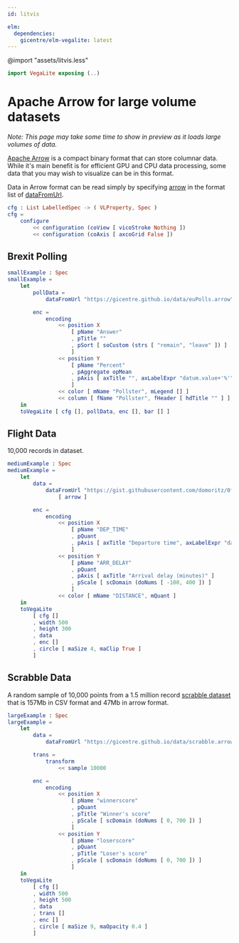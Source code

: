 ```yaml
---
id: litvis

elm:
  dependencies:
    gicentre/elm-vegalite: latest
---
```


@import "assets/litvis.less"

```elm {l=hidden}
import VegaLite exposing (..)
```

# Apache Arrow for large volume datasets

_Note: This page may take some time to show in preview as it loads large volumes of data._

[Apache Arrow](https://arrow.apache.org) is a compact binary format that can store columnar data. While it's main benefit is for efficient GPU and CPU data processing, some data that you may wish to visualize can be in this format.

Data in Arrow format can be read simply by specifying [arrow](https://package.elm-lang.org/packages/gicentre/elm-vegalite/latest/VegaLite#arrow) in the format list of [dataFromUrl](https://package.elm-lang.org/packages/gicentre/elm-vegalite/latest/VegaLite#dataFromUrl).

```elm {l=hidden}
cfg : List LabelledSpec -> ( VLProperty, Spec )
cfg =
    configure
        << configuration (coView [ vicoStroke Nothing ])
        << configuration (coAxis [ axcoGrid False ])
```

## Brexit Polling

```elm {l v}
smallExample : Spec
smallExample =
    let
        pollData =
            dataFromUrl "https://gicentre.github.io/data/euPolls.arrow" [ arrow ]

        enc =
            encoding
                << position X
                    [ pName "Answer"
                    , pTitle ""
                    , pSort [ soCustom (strs [ "remain", "leave" ]) ]
                    ]
                << position Y
                    [ pName "Percent"
                    , pAggregate opMean
                    , pAxis [ axTitle "", axLabelExpr "datum.value+'%'" ]
                    ]
                << color [ mName "Pollster", mLegend [] ]
                << column [ fName "Pollster", fHeader [ hdTitle "" ] ]
    in
    toVegaLite [ cfg [], pollData, enc [], bar [] ]
```

## Flight Data

10,000 records in dataset.

```elm {l v}
mediumExample : Spec
mediumExample =
    let
        data =
            dataFromUrl "https://gist.githubusercontent.com/domoritz/0f53a5abde95564c36dfaac623a7a922/raw/cce3719b853e25d5dfff97a270283ba83af3c0e6/flights-10k.arrow"
                [ arrow ]

        enc =
            encoding
                << position X
                    [ pName "DEP_TIME"
                    , pQuant
                    , pAxis [ axTitle "Departure time", axLabelExpr "datum.value+':00'" ]
                    ]
                << position Y
                    [ pName "ARR_DELAY"
                    , pQuant
                    , pAxis [ axTitle "Arrival delay (minutes)" ]
                    , pScale [ scDomain (doNums [ -100, 400 ]) ]
                    ]
                << color [ mName "DISTANCE", mQuant ]
    in
    toVegaLite
        [ cfg []
        , width 500
        , height 300
        , data
        , enc []
        , circle [ maSize 4, maClip True ]
        ]
```

## Scrabble Data

A random sample of 10,000 points from a 1.5 million record [scrabble dataset](https://github.com/fivethirtyeight/data/tree/master/scrabble-games) that is 157Mb in CSV format and 47Mb in arrow format.

```elm {l v}
largeExample : Spec
largeExample =
    let
        data =
            dataFromUrl "https://gicentre.github.io/data/scrabble.arrow" [ arrow ]

        trans =
            transform
                << sample 10000

        enc =
            encoding
                << position X
                    [ pName "winnerscore"
                    , pQuant
                    , pTitle "Winner's score"
                    , pScale [ scDomain (doNums [ 0, 700 ]) ]
                    ]
                << position Y
                    [ pName "loserscore"
                    , pQuant
                    , pTitle "Loser's score"
                    , pScale [ scDomain (doNums [ 0, 700 ]) ]
                    ]
    in
    toVegaLite
        [ cfg []
        , width 500
        , height 500
        , data
        , trans []
        , enc []
        , circle [ maSize 9, maOpacity 0.4 ]
        ]
```
